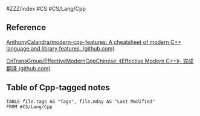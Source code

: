 #ZZZ/index #CS #CS/Lang/Cpp 

## Reference
[AnthonyCalandra/modern-cpp-features: A cheatsheet of modern C++ language and library features. (github.com)](https://github.com/AnthonyCalandra/modern-cpp-features)

[CnTransGroup/EffectiveModernCppChinese: 《Effective Modern C++》- 完成翻译 (github.com)](https://github.com/CnTransGroup/EffectiveModernCppChinese)

## Table of Cpp-tagged notes
```dataview
TABLE file.tags AS "Tags", file.mday AS "Last Modified"
FROM #CS/Lang/Cpp
```
